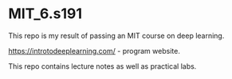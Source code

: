 # MIT_6.s191
This repo is my result of passing an MIT course on deep learning.

https://introtodeeplearning.com/ - program website.

This repo contains lecture notes as well as practical labs.